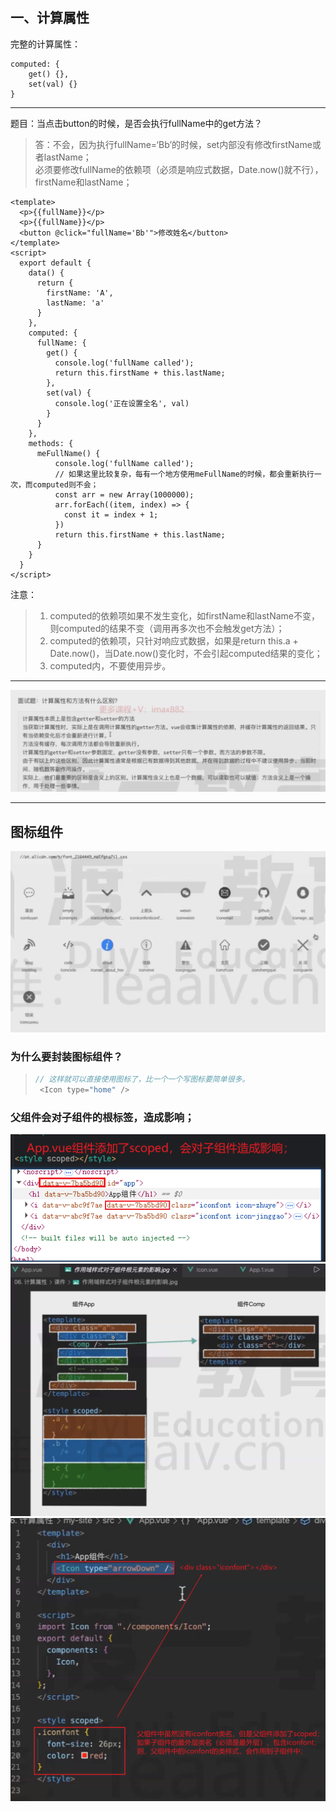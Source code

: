 ## 一、计算属性
完整的计算属性：
```vue
computed: {
    get() {},
    set(val) {}
}
```
<hr>

题目：当点击button的时候，是否会执行fullName中的get方法？<br>
> 答：不会，因为执行fullName=‘Bb’的时候，set内部没有修改firstName或者lastName；<br>
> 必须要修改fullName的依赖项（必须是响应式数据，Date.now()就不行），firstName和lastName；
```vue
<template>
  <p>{{fullName}}</p>
  <p>{{fullName}}</p>
  <button @click="fullName='Bb'">修改姓名</button>
</template>
<script>
  export default {
    data() {
      return {
        firstName: 'A',
        lastName: 'a'
      }
    },
    computed: {
      fullName: {
        get() {
          console.log('fullName called');
          return this.firstName + this.lastName;
        },
        set(val) {
          console.log('正在设置全名', val)
        }
      }
    },
    methods: {
      meFullName() {
          console.log('fullName called');
          // 如果这里比较复杂，每有一个地方使用meFullName的时候，都会重新执行一次，而computed则不会；
          const arr = new Array(1000000);
          arr.forEach((item, index) => {
            const it = index + 1;
          })
          return this.firstName + this.lastName;
      }
    }
  }
</script>
```

注意：
> 1. computed的依赖项如果不发生变化，如firstName和lastName不变，则computed的结果不变（调用再多次也不会触发get方法）；
> 2. computed的依赖项，只针对响应式数据，如果是return this.a + Date.now()，当Date.now()变化时，不会引起computed结果的变化；
> 3. computed内，不要使用异步。
<hr>

![](../图集/10-计算属性和方法的区别.png)
<hr>

## 图标组件
![](../图集/10-图标组件-icon名.png)

### 为什么要封装图标组件？
> ```js
> // 这样就可以直接使用图标了，比一个一个写图标要简单很多。
>  <Icon type="home" />
> ```

### 父组件会对子组件的根标签，造成影响；
![](../图集/10-图标组件-父组件对子组件的影响1.png)
![](../图集/10-图标组件-父组件对子组件的影响2.png)
![](../图集/06-计算属性/00-父组件的样式对子组件样式影响.png)